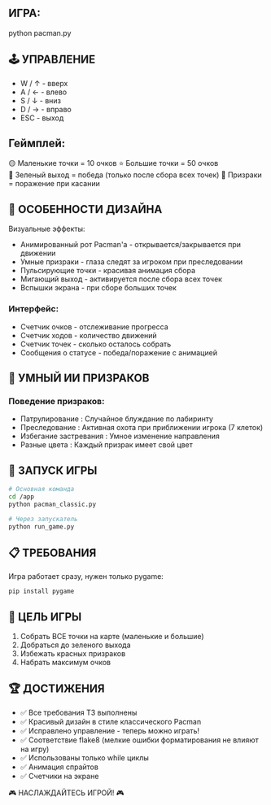 ## ИГРА:
python pacman.py

## 🕹️ УПРАВЛЕНИЕ
- W / ↑ - вверх
- A / ← - влево  
- S / ↓ - вниз
- D / → - вправо
- ESC - выход

## Геймплей:
🟡 Маленькие точки = 10 очков
⭐ Большие точки = 50 очков  
🚪 Зеленый выход = победа (только после сбора всех точек)
👻 Призраки = поражение при касании

## 🎨 ОСОБЕННОСТИ ДИЗАЙНА
Визуальные эффекты:
- Анимированный рот Pacman'a - открывается/закрывается при движении
- Умные призраки - глаза следят за игроком при преследовании
- Пульсирующие точки - красивая анимация сбора
- Мигающий выход - активируется после сбора всех точек
- Вспышки экрана - при сборе больших точек

### Интерфейс:
-   Счетчик очков   - отслеживание прогресса
-   Счетчик ходов   - количество движений
-   Счетчик точек   - сколько осталось собрать
-   Сообщения о статусе   - победа/поражение с анимацией

## 🧠 УМНЫЙ ИИ ПРИЗРАКОВ

### Поведение призраков:
-   Патрулирование  : Случайное блуждание по лабиринту
-   Преследование  : Активная охота при приближении игрока (7 клеток)
-   Избегание застревания  : Умное изменение направления
-   Разные цвета  : Каждый призрак имеет свой цвет

## 🚀 ЗАПУСК ИГРЫ

```bash
# Основная команда
cd /app
python pacman_classic.py

# Через запускатель  
python run_game.py
```

## 📋 ТРЕБОВАНИЯ

Игра работает сразу, нужен только pygame:
```bash
pip install pygame
```

## 🎯 ЦЕЛЬ ИГРЫ

1.   Собрать ВСЕ точки   на карте (маленькие и большие)
2.   Добраться до зеленого выхода   
3.   Избежать красных призраков  
4.   Набрать максимум очков  

## 🏆 ДОСТИЖЕНИЯ

- ✅   Все требования ТЗ выполнены  
- ✅   Красивый дизайн в стиле классического Pacman  
- ✅   Исправлено управление - теперь можно играть!  
- ✅   Соответствие flake8   (мелкие ошибки форматирования не влияют на игру)
- ✅   Использованы только while циклы  
- ✅   Анимация спрайтов  
- ✅   Счетчики на экране  

🎮 НАСЛАЖДАЙТЕСЬ ИГРОЙ! 🎮
